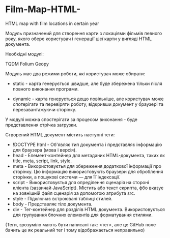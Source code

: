 # Film-Map-HTML-
HTML map with film locations in certain year

Модуль призначений для створення карти з локаціями фільмів певного року, якого обере користувач
і генерації цієї карти у вигляді HTML документа.

Необхідні модулі:

TQDM
Folium
Geopy

Модуль має два режими роботи, які користувач може обирати:

- static - карта генерується швидше, але буде збережена тільки після повного виконання програми.

- dynamic - карта генерується дещо повільніше, але користувач може спотерігати та перевіряти роботу,
відкривши документ у браузері та перезавантажуючи сторінку.

У модулі можна спостерігати за процесом виконання - буде представлення стрічка загрузки.


Створений HTML документ містить наступні теги:

- !DOCTYPE html - Об'являє тип документа і представляє інформацію для браузера (мова і версія).
- head - Елемент-контейнер для метаданих HTML-документа, таких як title, meta, script, link, style.
- meta - Використовуєтья для збереження додаткової інформації про сторінку. Цю інформацію використовують браузери для оброблення сторінки, а пошукові системи — для її індексації.
- script - Використовуєтья для опреділення сценарія на стороні клієнта (зазвичай JavaScript). Містить або текст скрипта, фбо вказує на зовнішній файл сценарія за допомогою атрибута src.
- style - Підключає встроювані таблиці стилей.
- body - Представляє тіло документа.
- div - Тег-контейнер для розділів HTML документа. Використовується для групування блочних елементів для форматування стилями.
 
 (Теги, зрозуміло мають бути написані так: <тег>, але це GitHub поле бачить це як реальний тег і тому відображається неправильно)
